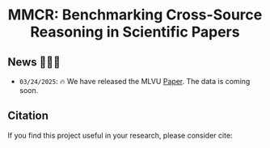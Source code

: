 <div align="center">

# MMCR: Benchmarking Cross-Source Reasoning in Scientific Papers

</div>

## News 🚀🚀🚀

- `03/24/2025`: 🔥 We have released the MLVU [Paper](https://arxiv.org/abs/2503.16856). The data is coming soon.


## Citation

If you find this project useful in your research, please consider cite:
